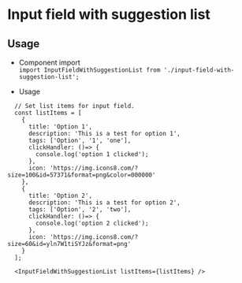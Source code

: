 # Input field with suggestion list

## Usage
* Сomponent import<br>
```import InputFieldWithSuggestionList from './input-field-with-suggestion-list';```

* Usage
```
  // Set list items for input field.
  const listItems = [
    {
      title: 'Option 1',
      description: 'This is a test for option 1',
      tags: ['Option', '1', 'one'],
      clickHandler: ()=> {
        console.log('option 1 clicked');
      },
      icon: 'https://img.icons8.com/?size=100&id=57371&format=png&color=000000'
    },
    {
      title: 'Option 2',
      description: 'This is a test for option 2',
      tags: ['Option', '2', 'two'],
      clickHandler: ()=> {
        console.log('option 2 clicked');
      },
      icon: 'https://img.icons8.com/?size=60&id=yln7W1tiSYJz&format=png'
    }
  ];

  <InputFieldWithSuggestionList listItems={listItems} />
```
